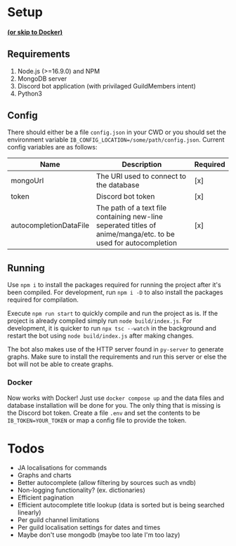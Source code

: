 # Setup
#### [(or skip to Docker)](#docker)
## Requirements
1. Node.js (>=16.9.0) and NPM 
2. MongoDB server
3. Discord bot application (with privilaged GuildMembers intent)
4. Python3

## Config
There should either be a file `config.json` in your CWD or you should set the environment variable `IB_CONFIG_LOCATION=/some/path/config.json`.
Current config variables are as follows:

Name |  Description | Required
-----|--------------|---------|
mongoUrl | The URI used to connect to the database | [x]
token | Discord bot token | [x]
autocompletionDataFile | The path of a text file containing new-line seperated titles of anime/manga/etc. to be used for autocompletion | [x]

## Running
Use `npm i` to install the packages required for running the project after it's been compiled. For development, run `npm i -D` to also
install the packages required for compilation.

Execute `npm run start` to quickly compile and run the project as is. If the project is already compiled simply run `node build/index.js`.
For development, it is quicker to run `npx tsc --watch` in the background and restart the bot using `node build/index.js` after making changes.

The bot also makes use of the HTTP server found in `py-server` to generate graphs. Make sure to install the requirements and run this
server or else the bot will not be able to create graphs.

### Docker
Now works with Docker! Just use `docker compose up` and the data files and database installation will be done for you. The only thing that
is missing is the Discord bot token. Create a file `.env` and set the contents to be `IB_TOKEN=YOUR_TOKEN` or map a config file to
provide the token.

# Todos
- JA localisations for commands
- Graphs and charts
- Better autocomplete (allow filtering by sources such as vndb)
- Non-logging functionality? (ex. dictionaries)
- Efficient pagination
- Efficient autocomplete title lookup (data is sorted but is being searched linearly)
- Per guild channel limitations
- Per guild localisation settings for dates and times
- Maybe don't use mongodb (maybe too late I'm too lazy)
